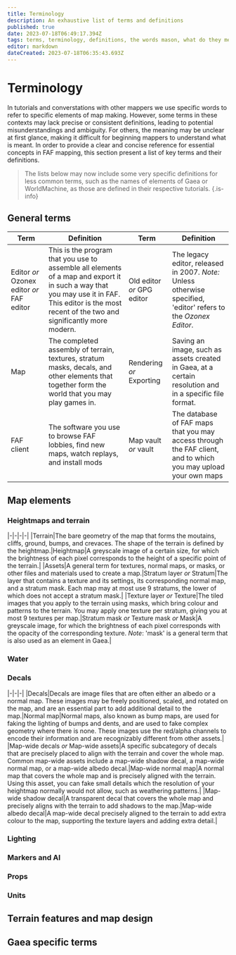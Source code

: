 ```yaml
---
title: Terminology
description: An exhaustive list of terms and definitions
published: true
date: 2023-07-18T06:49:17.394Z
tags: terms, terminology, definitions, the words mason, what do they mean
editor: markdown
dateCreated: 2023-07-18T06:35:43.693Z
---
```


# Terminology
In tutorials and converstations with other mappers we use specific words to refer to specific elements of map making. However, some terms in these contexts may lack precise or consistent definitions, leading to potential misunderstandings and ambiguity. For others, the meaning may be unclear at first glance, making it difficult for beginning mappers to understand what is meant. In order to provide a clear and concise reference for essential concepts in FAF mapping, this section present a list of key terms and their definitions. 

>The lists below may now include some very specific definitions for less common terms, such as the names of elements of Gaea or WorldMachine, as those are defined in their respective tutorials.
{.is-info}

## General terms
| Term | Definition | Term | Definition |
|-|-|-|-|
|Editor *or* Ozonex editor *or* FAF editor|This is the program that you use to assemble all elements of a map and export it in such a way that you may use it in FAF. This editor is the most recent of the two and significantly more modern.|Old editor *or* GPG editor |The legacy editor, released in 2007. *Note:* Unless otherwise specified, 'editor' refers to the *Ozonex Editor*. 
|Map|The completed assembly of terrain, textures, stratum masks, decals, and other elements that together form the world that you may play games in.|Rendering *or* Exporting|Saving an image, such as assets created in Gaea, at a certain resolution and in a specific file format.|
|FAF client|The software you use to browse FAF lobbies, find new maps, watch replays, and install mods| Map vault *or* vault| The database of FAF maps that you may access through the FAF client, and to which you may upload your own maps|

## Map elements
### Heightmaps and terrain
|-|-|-|-|
|Terrain|The bare geometry of the map that forms the moutains, cliffs, ground, bumps, and crevaces. The shape of the terrain is defined by the heightmap.|Heightmap|A greyscale image of a certain size, for which the brightness of each pixel corresponds to the height of a specific point of the terrain.|
|Assets|A general term for textures, normal maps, or masks, or other files and materials used to create a map.|Stratum layer *or* Stratum|The layer that contains a texture and its settings, its corresponding normal map, and a stratum mask. Each map may at most use 9 stratums, the lower of which does not accept a stratum mask.|
|Texture layer *or* Texture|The tiled images that you apply to the terrain using masks, which bring colour and patterns to the terrain. You may apply one texture per stratum, giving you at most 9 textures per map.|Stratum mask *or* Texture mask *or* Mask|A greyscale image, for which the brightness of each pixel corresponds with the opacity of the corresponding texture. *Note*: 'mask' is a general term that is also used as an element in Gaea.|
### Water

### Decals
|-|-|-|
|Decals|Decals are image files that are often either an albedo or a normal map. These images may be freely positioned, scaled, and rotated on the map, and are an essential part to add additional detail to the map.|Normal map|Normal maps, also known as bump maps, are used for faking the lighting of bumps and dents, and are used to fake complex geometry where there is none. These images use the red/alpha channels to encode their information and are recognizably different from other assets.|
|Map-wide decals *or* Map-wide assets|A specific subcategory of decals that are precisely placed to align with the terrain and cover the whole map. Common map-wide assets include a map-wide shadow decal, a map-wide normal map, or a map-wide albedo decal.|Map-wide normal map|A normal map that covers the whole map and is precisely aligned with the terrain. Using this asset, you can fake small details which the resolution of your heightmap normally would not allow, such as weathering patterns.|
|Map-wide shadow decal|A transparent decal that covers the whole map and precisely aligns with the terrain to add shadows to the map.|Map-wide albedo decal|A map-wide decal precisely aligned to the terrain to add extra colour to the map, supporting the texture layers and adding extra detail.|
### Lighting

### Markers and AI

### Props

### Units




## Terrain features and map design

## Gaea specific terms